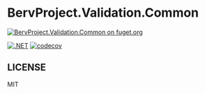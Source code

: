 # BervProject.Validation.Common

[![BervProject.Validation.Common on fuget.org](https://www.fuget.org/packages/BervProject.Validation.Common/badge.svg)](https://www.fuget.org/packages/BervProject.Validation.Common)

[![.NET](https://github.com/bervProject/BervProject.Validation.Common/actions/workflows/dotnet.yml/badge.svg)](https://github.com/bervProject/BervProject.Validation.Common/actions/workflows/dotnet.yml)
[![codecov](https://codecov.io/gh/bervProject/BervProject.Validation.Common/branch/main/graph/badge.svg?token=3T4v5gb9tc)](https://codecov.io/gh/bervProject/BervProject.Validation.Common)

## LICENSE

MIT